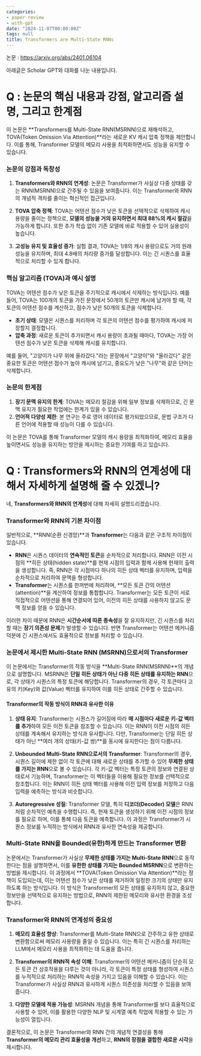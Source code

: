 ```yaml
---
categories:
- paper-review
- with-gpt
date: "2024-11-07T00:00:00Z"
tags: null
title: Transformers are Multi-State RNNs
---
```



논문 : https://arxiv.org/abs/2401.06104


아래글은 Scholar GPT와 대화를 나눈 내용입니다.

# Q : 논문의 핵심 내용과 강점, 알고리즘 설명, 그리고 한계점

이 논문은 **Transformers를 Multi-State RNN(MSRNN)으로 재해석하고, TOVA(Token Omission Via Attention)**라는 새로운 KV 캐시 압축 정책을 제안합니다. 이를 통해, Transformer 모델의 메모리 사용을 최적화하면서도 성능을 유지할 수 있습니다.

### 논문의 강점과 독창성
1. **Transformers와 RNN의 연계성**: 논문은 Transformer가 사실상 다중 상태를 갖는 RNN(MSRNN)으로 간주될 수 있음을 보여줍니다. 이는 Transformer와 RNN의 개념적 격차를 줄이는 혁신적인 접근입니다.
   
2. **TOVA 압축 정책**: TOVA는 어텐션 점수가 낮은 토큰을 선택적으로 삭제하여 캐시 용량을 줄이는 정책으로, **모델의 성능을 거의 유지하면서 최대 88%의 캐시 절감**을 가능하게 합니다. 또한 추가 학습 없이 기존 모델에 바로 적용할 수 있어 실용성이 높습니다.

3. **고성능 유지 및 효율성 증가**: 실험 결과, TOVA는 1/8의 캐시 용량으로도 거의 원래 성능을 유지하며, 최대 4.8배의 처리량 증가를 달성합니다. 이는 긴 시퀀스를 효율적으로 처리할 수 있게 합니다.

### 핵심 알고리즘 (TOVA)과 예시 설명
TOVA는 어텐션 점수가 낮은 토큰을 주기적으로 캐시에서 삭제하는 방식입니다. 예를 들어, TOVA는 100개의 토큰을 가진 문장에서 50개의 토큰만 캐시에 남겨야 할 때, 각 토큰의 어텐션 점수를 계산하고, 점수가 낮은 50개의 토큰을 삭제합니다.

- **초기 상태**: 모델은 시퀀스를 처리하며 각 토큰의 어텐션 점수를 평가하여 캐시에 저장할지 결정합니다.
- **압축 과정**: 새로운 토큰이 추가되면서 캐시 용량이 초과될 때마다, TOVA는 가장 어텐션 점수가 낮은 토큰을 삭제해 캐시를 유지합니다.

예를 들어, "고양이가 나무 위에 올라갔다."라는 문장에서 "고양이"와 "올라갔다" 같은 중요한 토큰은 어텐션 점수가 높아 캐시에 남기고, 중요도가 낮은 "나무"와 같은 단어는 삭제합니다.

### 논문의 한계점
1. **장기 문맥 유지의 한계**: TOVA는 메모리 절감을 위해 일부 정보를 삭제하므로, 긴 문맥 유지가 필요한 작업에는 한계가 있을 수 있습니다.
2. **언어적 다양성 제한**: 본 연구는 주로 영어 데이터로 평가되었으므로, 문법 구조가 다른 언어에 적용할 때 성능이 다를 수 있습니다.

이 논문은 TOVA를 통해 Transformer 모델의 캐시 용량을 최적화하여, 메모리 효율을 높이면서도 성능을 유지하는 방안을 제시하는 중요한 기여를 하고 있습니다.

# Q : Transformers와 RNN의 연계성에 대해서 자세하게 설명해 줄 수 있겠니?


 

네, **Transformers와 RNN의 연계성**에 대해 자세히 설명드리겠습니다.

### Transformer와 RNN의 기본 차이점
일반적으로, **RNN(순환 신경망)**과 **Transformer**는 다음과 같은 구조적 차이점이 있습니다.

- **RNN**은 시퀀스 데이터의 **연속적인 토큰**을 순차적으로 처리합니다. RNN은 이전 시점의 **히든 상태(hidden state)**를 현재 시점의 입력과 함께 사용해 현재의 출력을 생성합니다. 즉, RNN은 각 시점마다 하나의 히든 상태 벡터를 유지하며, 입력을 순차적으로 처리하여 문맥을 형성합니다.
- **Transformer**는 시퀀스를 한꺼번에 처리하며, **모든 토큰 간의 어텐션(attention)**을 계산하여 정보를 통합합니다. Transformer는 모든 토큰이 서로 직접적으로 어텐션을 통해 연결되어 있어, 이전의 히든 상태를 사용하지 않고도 문맥 정보를 얻을 수 있습니다.

이러한 차이 때문에 RNN은 **시간순서에 따른 종속성**을 잘 유지하지만, 긴 시퀀스를 처리할 때는 **장기 의존성 문제**가 발생할 수 있습니다. 반면 Transformer는 어텐션 메커니즘 덕분에 긴 시퀀스에서도 효율적으로 정보를 처리할 수 있습니다.

### 논문에서 제시한 **Multi-State RNN (MSRNN)으로서의 Transformer**
이 논문에서는 Transformer의 작동 방식을 **Multi-State RNN(MSRNN)**의 개념으로 설명합니다. MSRNN은 **단일 히든 상태가 아닌 다중 히든 상태를 유지하는 RNN**으로, 각 상태가 시퀀스의 특정 토큰에 해당합니다. Transformer의 경우, 각 토큰마다 고유의 키(Key)와 값(Value) 벡터를 유지하여 이를 히든 상태로 간주할 수 있습니다.

#### Transformer의 작동 방식이 RNN과 유사한 이유
1. **상태 유지**: Transformer는 시퀀스가 길어짐에 따라 **매 시점마다 새로운 키-값 벡터를 추가**하여 모든 이전 토큰을 참조할 수 있습니다. 이는 RNN이 이전 시점의 히든 상태를 계속해서 유지하는 방식과 유사합니다. 다만, Transformer는 단일 히든 상태가 아닌 **여러 개의 상태(키-값 쌍)**를 동시에 유지한다는 점이 다릅니다.

2. **Unbounded Multi-State RNN으로서의 Transformer**: Transformer의 경우, 시퀀스 길이에 제한 없이 각 토큰에 대해 새로운 상태를 추가할 수 있어 **무제한 상태를 가지는 RNN**으로 볼 수 있습니다. 각 키-값 벡터는 특정 토큰의 정보와 연결된 상태로서 기능하며, Transformer는 이 벡터들을 이용해 필요한 정보를 선택적으로 참조합니다. 이는 RNN이 히든 상태 벡터를 사용해 이전 입력 정보를 저장하고 다음 입력을 예측하는 방식과 비슷합니다.

3. **Autoregressive 성질**: Transformer 모델, 특히 **디코더(Decoder) 모델**은 RNN처럼 순차적인 예측을 수행합니다. 즉, 현재 토큰을 생성하기 위해 이전 시점의 정보를 필요로 하며, 이를 통해 다음 토큰을 예측합니다. 이 과정은 Transformer가 시퀀스 정보를 누적하는 방식에서 RNN과 유사한 연속성을 제공합니다.

### **Multi-State RNN을 Bounded(유한)하게 만드는 Transformer 변환**
논문에서는 Transformer가 사실상 **무제한 상태를 가지는 Multi-State RNN**으로 동작한다는 점을 설명하면서, 이를 **유한한 상태를 가지는 Bounded MSRNN**으로 변환하는 방법을 제시합니다. 이 과정에서 **TOVA(Token Omission Via Attention)**라는 정책이 도입되는데, 이는 어텐션 점수가 낮은 상태를 제거하여 일정한 크기의 상태만 유지하도록 하는 방식입니다. 이 방식은 Transformer의 모든 상태를 유지하지 않고, 중요한 정보만을 선택적으로 유지하는 방법으로, RNN의 제한된 메모리와 유사한 환경을 조성합니다.

### Transformer와 RNN의 연계성의 중요성
1. **메모리 효율성 향상**: Transformer를 Multi-State RNN으로 간주하고 유한 상태로 변환함으로써 메모리 사용량을 줄일 수 있습니다. 이는 특히 긴 시퀀스를 처리하는 LLM에서 메모리 사용을 최적화하는 데 도움을 줍니다.
   
2. **Transformer의 RNN적 속성 이해**: Transformer의 어텐션 메커니즘이 단순히 모든 토큰 간 상호작용을 다루는 것이 아니라, 각 토큰이 특정 상태를 형성하여 시퀀스를 누적적으로 처리하는 RNN적 속성을 가지고 있음을 이해할 수 있습니다. 이는 Transformer가 사실상 RNN과 유사하게 시퀀스 의존성을 처리할 수 있음을 보여줍니다.

3. **다양한 모델에 적용 가능성**: MSRNN 개념을 통해 Transformer를 보다 효율적으로 사용할 수 있어, 이를 활용한 다양한 NLP 및 시계열 예측 작업에 적용할 수 있는 가능성이 열립니다.

결론적으로, 이 논문은 Transformer와 RNN 간의 개념적 연결성을 통해 **Transformer의 메모리 관리 효율성을 개선**하고, **RNN의 장점을 결합한 새로운 시각**을 제시합니다.